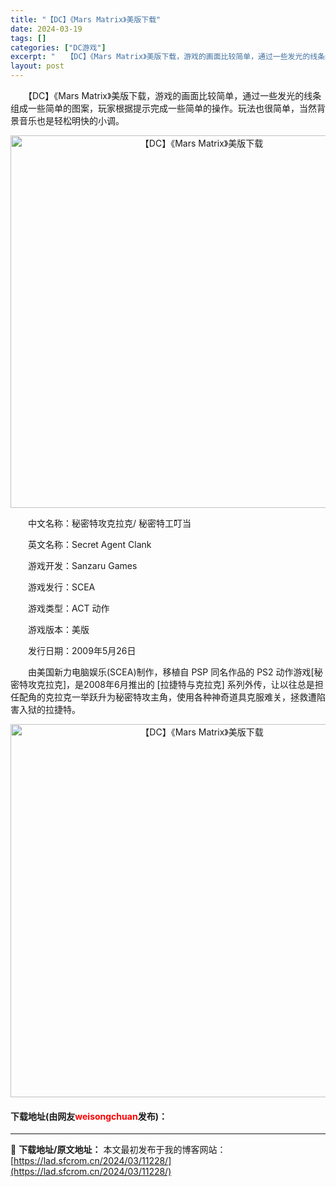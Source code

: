 ```yaml
---
title: "【DC】《Mars Matrix》美版下载"
date: 2024-03-19
tags: []
categories: ["DC游戏"]
excerpt: "　　【DC】《Mars Matrix》美版下载，游戏的画面比较简单，通过一些发光的线条组成一些简单的图案，玩家根据提示完成一些简单的操作。玩法也很简单，当然背景音乐也是轻松明快的小调。 　　中文名称：秘密特攻克拉克/ 秘密特工叮当 　　英文名称：Secret Agent Clank 　　游戏开发：S&hellip;"
layout: post
---
```


 <p>　　【DC】《Mars Matrix》美版下载，游戏的画面比较简单，通过一些发光的线条组成一些简单的图案，玩家根据提示完成一些简单的操作。玩法也很简单，当然背景音乐也是轻松明快的小调。</p> <p align="center"><img align="" border="0" src="https://lad.sfcrom.cn/wp-content/uploads/2024/03/20240319_65f9b39a8d225.png" width="596" alt="【DC】《Mars Matrix》美版下载" /></p> <p>　　中文名称：秘密特攻克拉克/ 秘密特工叮当</p> <p>　　英文名称：Secret Agent Clank</p> <p>　　游戏开发：Sanzaru Games</p> <p>　　游戏发行：SCEA</p> <p>　　游戏类型：ACT 动作</p> <p>　　游戏版本：美版</p> <p>　　发行日期：2009年5月26日</p> <p>　　由美国新力电脑娱乐(SCEA)制作，移植自 PSP 同名作品的 PS2 动作游戏[秘密特攻克拉克]，是2008年6月推出的 [拉捷特与克拉克] 系列外传，让以往总是担任配角的克拉克一举跃升为秘密特攻主角，使用各种神奇道具克服难关，拯救遭陷害入狱的拉捷特。</p> <p align="center"><img align="" border="0" src="https://lad.sfcrom.cn/wp-content/uploads/2024/03/20240319_65f9b39b2f77d.png" width="597" alt="【DC】《Mars Matrix》美版下载" /></p> <p><h4>下载地址(由网友<font color="red">weisongchuan</font>发布)：</h4></p> 

---
📖 **下载地址/原文地址：** 本文最初发布于我的博客网站：[https://lad.sfcrom.cn/2024/03/11228/](https://lad.sfcrom.cn/2024/03/11228/)

